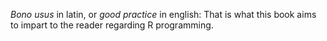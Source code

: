 *Bono usus* in latin, or *good practice* in english: That is what this book aims to impart to the reader regarding R programming. 